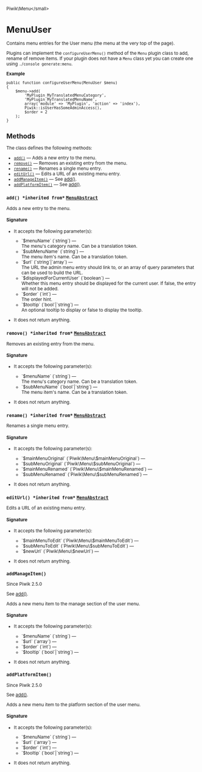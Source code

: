 <small>Piwik\Menu\</small>

MenuUser
========

Contains menu entries for the User menu (the menu at the very top of the page).

Plugins can implement the `configureUserMenu()` method of the `Menu` plugin class to add, rename of remove
items. If your plugin does not have a `Menu` class yet you can create one using `./console generate:menu`.

**Example**

    public function configureUserMenu(MenuUser $menu)
    {
        $menu->add(
            'MyPlugin_MyTranslatedMenuCategory',
            'MyPlugin_MyTranslatedMenuName',
            array('module' => 'MyPlugin', 'action' => 'index'),
            Piwik::isUserHasSomeAdminAccess(),
            $order = 2
        );
    }

Methods
-------

The class defines the following methods:

- [`add()`](#add) &mdash; Adds a new entry to the menu.
- [`remove()`](#remove) &mdash; Removes an existing entry from the menu.
- [`rename()`](#rename) &mdash; Renames a single menu entry.
- [`editUrl()`](#editurl) &mdash; Edits a URL of an existing menu entry.
- [`addManageItem()`](#addmanageitem) &mdash; See [add()](/api-reference/Piwik/Menu/MenuUser#add).
- [`addPlatformItem()`](#addplatformitem) &mdash; See [add()](/api-reference/Piwik/Menu/MenuUser#add).

<a name="add" id="add"></a>
<a name="add" id="add"></a>
### `add() *inherited from*` [`MenuAbstract`](../../Piwik/Menu/MenuAbstract.md)
Adds a new entry to the menu.

#### Signature

-  It accepts the following parameter(s):

   <ul>
   <li>
      <div markdown="1" class="parameter">
      `$menuName` (`string`) &mdash;

      <div markdown="1" class="param-desc"> The menu's category name. Can be a translation token.</div>

      <div style="clear:both;"/>

      </div>
   </li>
   <li>
      <div markdown="1" class="parameter">
      `$subMenuName` (`string`) &mdash;

      <div markdown="1" class="param-desc"> The menu item's name. Can be a translation token.</div>

      <div style="clear:both;"/>

      </div>
   </li>
   <li>
      <div markdown="1" class="parameter">
      `$url` (`string`|`array`) &mdash;

      <div markdown="1" class="param-desc"> The URL the admin menu entry should link to, or an array of query parameters that can be used to build the URL.</div>

      <div style="clear:both;"/>

      </div>
   </li>
   <li>
      <div markdown="1" class="parameter">
      `$displayedForCurrentUser` (`boolean`) &mdash;

      <div markdown="1" class="param-desc"> Whether this menu entry should be displayed for the current user. If false, the entry will not be added.</div>

      <div style="clear:both;"/>

      </div>
   </li>
   <li>
      <div markdown="1" class="parameter">
      `$order` (`int`) &mdash;

      <div markdown="1" class="param-desc"> The order hint.</div>

      <div style="clear:both;"/>

      </div>
   </li>
   <li>
      <div markdown="1" class="parameter">
      `$tooltip` (`bool`|`string`) &mdash;

      <div markdown="1" class="param-desc"> An optional tooltip to display or false to display the tooltip.</div>

      <div style="clear:both;"/>

      </div>
   </li>
   </ul>
- It does not return anything.

<a name="remove" id="remove"></a>
<a name="remove" id="remove"></a>
### `remove() *inherited from*` [`MenuAbstract`](../../Piwik/Menu/MenuAbstract.md)
Removes an existing entry from the menu.

#### Signature

-  It accepts the following parameter(s):

   <ul>
   <li>
      <div markdown="1" class="parameter">
      `$menuName` (`string`) &mdash;

      <div markdown="1" class="param-desc"> The menu's category name. Can be a translation token.</div>

      <div style="clear:both;"/>

      </div>
   </li>
   <li>
      <div markdown="1" class="parameter">
      `$subMenuName` (`bool`|`string`) &mdash;

      <div markdown="1" class="param-desc"> The menu item's name. Can be a translation token.</div>

      <div style="clear:both;"/>

      </div>
   </li>
   </ul>
- It does not return anything.

<a name="rename" id="rename"></a>
<a name="rename" id="rename"></a>
### `rename() *inherited from*` [`MenuAbstract`](../../Piwik/Menu/MenuAbstract.md)
Renames a single menu entry.

#### Signature

-  It accepts the following parameter(s):

   <ul>
   <li>
      <div markdown="1" class="parameter">
      `$mainMenuOriginal` (`Piwik\Menu\$mainMenuOriginal`) &mdash;

      <div markdown="1" class="param-desc"></div>

      <div style="clear:both;"/>

      </div>
   </li>
   <li>
      <div markdown="1" class="parameter">
      `$subMenuOriginal` (`Piwik\Menu\$subMenuOriginal`) &mdash;

      <div markdown="1" class="param-desc"></div>

      <div style="clear:both;"/>

      </div>
   </li>
   <li>
      <div markdown="1" class="parameter">
      `$mainMenuRenamed` (`Piwik\Menu\$mainMenuRenamed`) &mdash;

      <div markdown="1" class="param-desc"></div>

      <div style="clear:both;"/>

      </div>
   </li>
   <li>
      <div markdown="1" class="parameter">
      `$subMenuRenamed` (`Piwik\Menu\$subMenuRenamed`) &mdash;

      <div markdown="1" class="param-desc"></div>

      <div style="clear:both;"/>

      </div>
   </li>
   </ul>
- It does not return anything.

<a name="editurl" id="editurl"></a>
<a name="editUrl" id="editUrl"></a>
### `editUrl() *inherited from*` [`MenuAbstract`](../../Piwik/Menu/MenuAbstract.md)
Edits a URL of an existing menu entry.

#### Signature

-  It accepts the following parameter(s):

   <ul>
   <li>
      <div markdown="1" class="parameter">
      `$mainMenuToEdit` (`Piwik\Menu\$mainMenuToEdit`) &mdash;

      <div markdown="1" class="param-desc"></div>

      <div style="clear:both;"/>

      </div>
   </li>
   <li>
      <div markdown="1" class="parameter">
      `$subMenuToEdit` (`Piwik\Menu\$subMenuToEdit`) &mdash;

      <div markdown="1" class="param-desc"></div>

      <div style="clear:both;"/>

      </div>
   </li>
   <li>
      <div markdown="1" class="parameter">
      `$newUrl` (`Piwik\Menu\$newUrl`) &mdash;

      <div markdown="1" class="param-desc"></div>

      <div style="clear:both;"/>

      </div>
   </li>
   </ul>
- It does not return anything.

<a name="addmanageitem" id="addmanageitem"></a>
<a name="addManageItem" id="addManageItem"></a>
### `addManageItem() `
Since Piwik 2.5.0

See [add()](/api-reference/Piwik/Menu/MenuUser#add).

Adds a new menu item to the manage section of the user menu.

#### Signature

-  It accepts the following parameter(s):

   <ul>
   <li>
      <div markdown="1" class="parameter">
      `$menuName` (`string`) &mdash;

      <div markdown="1" class="param-desc"></div>

      <div style="clear:both;"/>

      </div>
   </li>
   <li>
      <div markdown="1" class="parameter">
      `$url` (`array`) &mdash;

      <div markdown="1" class="param-desc"></div>

      <div style="clear:both;"/>

      </div>
   </li>
   <li>
      <div markdown="1" class="parameter">
      `$order` (`int`) &mdash;

      <div markdown="1" class="param-desc"></div>

      <div style="clear:both;"/>

      </div>
   </li>
   <li>
      <div markdown="1" class="parameter">
      `$tooltip` (`bool`|`string`) &mdash;

      <div markdown="1" class="param-desc"></div>

      <div style="clear:both;"/>

      </div>
   </li>
   </ul>
- It does not return anything.

<a name="addplatformitem" id="addplatformitem"></a>
<a name="addPlatformItem" id="addPlatformItem"></a>
### `addPlatformItem() `
Since Piwik 2.5.0

See [add()](/api-reference/Piwik/Menu/MenuUser#add).

Adds a new menu item to the platform section of the user menu.

#### Signature

-  It accepts the following parameter(s):

   <ul>
   <li>
      <div markdown="1" class="parameter">
      `$menuName` (`string`) &mdash;

      <div markdown="1" class="param-desc"></div>

      <div style="clear:both;"/>

      </div>
   </li>
   <li>
      <div markdown="1" class="parameter">
      `$url` (`array`) &mdash;

      <div markdown="1" class="param-desc"></div>

      <div style="clear:both;"/>

      </div>
   </li>
   <li>
      <div markdown="1" class="parameter">
      `$order` (`int`) &mdash;

      <div markdown="1" class="param-desc"></div>

      <div style="clear:both;"/>

      </div>
   </li>
   <li>
      <div markdown="1" class="parameter">
      `$tooltip` (`bool`|`string`) &mdash;

      <div markdown="1" class="param-desc"></div>

      <div style="clear:both;"/>

      </div>
   </li>
   </ul>
- It does not return anything.

